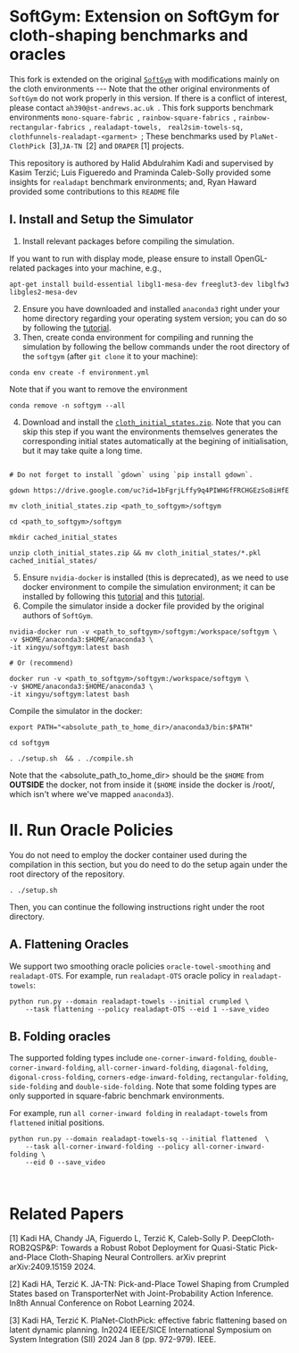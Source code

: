 <h1>  SoftGym: Extension on SoftGym for cloth-shaping benchmarks and oracles </h1>

This fork is extended on the original [`SoftGym`](https://github.com/Xingyu-Lin/softgym) with modifications mainly on the cloth environments --- Note that the other original environments of `SoftGym` do not work properly in this version. If there is a conflict of interest, please contact `ah390@st-andrews.ac.uk `. This fork supports benchmark environments `mono-square-fabric `, `rainbow-square-fabrics `, `rainbow-rectangular-fabrics `, `realadapt-towels, ` `real2sim-towels-sq, clothfunnels-realadapt-<garment> `; These benchmarks used by `PlaNet-ClothPick `[3],`JA-TN `[2] and `DRAPER` [1] projects.

This repository is authored by Halid Abdulrahim Kadi and supervised by Kasim Terzić; Luis Figueredo and Praminda Caleb-Solly provided some insights for `realadapt` benchmark environments; and, Ryan Haward provided some contributions to this `README` file

## I. Install and Setup the Simulator

1. Install relevant packages before compiling the simulation.

If you want to run with display mode, please ensure to install OpenGL-related packages into your machine, e.g.,

```
apt-get install build-essential libgl1-mesa-dev freeglut3-dev libglfw3 libgles2-mesa-dev
```

2. Ensure you have downloaded and installed `anaconda3` right under your home directory regarding your operating system version; you can do so by following the [tutorial](https://docs.anaconda.com/free/anaconda/install/linux/).
3. Then, create conda environment for compiling and running the simulation by following the bellow commands under the root directory of the `softgym` (after `git clone` it to your machine):

```
conda env create -f environment.yml
```

Note that if you want to remove the environment

```
conda remove -n softgym --all  
```

4. Download and install the [`cloth_initial_states.zip`](https://drive.google.com/file/d/1bFgrjLffy9q4PIWHGfFRCHGEzSo8iHfE/view?usp=sharing). Note that you can skip this step if you want the environments themselves generates the corresponding initial states automatically at the begining of initialisation, but it may take quite a long time.

```

# Do not forget to install `gdown` using `pip install gdown`.

gdown https://drive.google.com/uc?id=1bFgrjLffy9q4PIWHGfFRCHGEzSo8iHfE

mv cloth_initial_states.zip <path_to_softgym>/softgym

cd <path_to_softgym>/softgym 

mkdir cached_initial_states

unzip cloth_initial_states.zip && mv cloth_initial_states/*.pkl cached_initial_states/
```

5. Ensure `nvidia-docker` is installed (this is deprecated), as we need to use docker environment to compile the simulation environment; it can be installed by following this [tutorial](https://docs.docker.com/engine/install/ubuntu/) and this [tutorial](https://docs.nvidia.com/datacenter/cloud-native/container-toolkit/1.10.0/install-guide.html).
6. Compile the simulator inside a docker file provided by the original authors of `SoftGym`.

```
nvidia-docker run -v <path_to_softgym>/softgym:/workspace/softgym \
-v $HOME/anaconda3:$HOME/anaconda3 \
-it xingyu/softgym:latest bash

# Or (recommend)

docker run -v <path_to_softgym>/softgym:/workspace/softgym \
-v $HOME/anaconda3:$HOME/anaconda3 \
-it xingyu/softgym:latest bash

```

Compile the simulator in the docker:

```
export PATH="<absolute_path_to_home_dir>/anaconda3/bin:$PATH"

cd softgym

. ./setup.sh  && . ./compile.sh
```

Note that the <absolute_path_to_home_dir> should be the `$HOME` from **OUTSIDE** the docker, not from inside it (`$HOME` inside the docker is /root/, which isn't where we've mapped `anaconda3`).

# II. Run Oracle Policies

You do not need to employ the docker container used during the compilation in this section, but you do need to do the setup again under the root directory of the repository.

```
. ./setup.sh
```

Then, you can continue the following instructions right under the root directory.

## A. Flattening Oracles

We support two smoothing oracle policies `oracle-towel-smoothing` and `realadapt-OTS`. For example, run `realadapt-OTS` oracle policy in `realadapt-towels`:

```
python run.py --domain realadapt-towels --initial crumpled \
    --task flattening --policy realadapt-OTS --eid 1 --save_video
```

## B. Folding oracles

The supported folding types include `one-corner-inward-folding`, `double-corner-inward-folding`, `all-corner-inward-folding`, `diagonal-folding`, `digonal-cross-folding`, `corners-edge-inward-folding`, `rectangular-folding`, `side-folding` and `double-side-folding`. Note that some folding types are only supported in square-fabric benchmark environments.

For example, run `all corner-inward folding` in `realadapt-towels` from `flattened` initial positions.

```
python run.py --domain realadapt-towels-sq --initial flattened  \
    --task all-corner-inward-folding --policy all-corner-inward-folding \
    --eid 0 --save_video



```

# Related Papers

[1] Kadi HA, Chandy JA, Figuerdo L, Terzić K, Caleb-Solly P. DeepCloth-ROB2QSP&P: Towards a Robust Robot Deployment for Quasi-Static Pick-and-Place Cloth-Shaping Neural Controllers. arXiv preprint arXiv:2409.15159 2024.

[2] Kadi HA, Terzić K. JA-TN: Pick-and-Place Towel Shaping from Crumpled States based on TransporterNet with Joint-Probability Action Inference. In8th Annual Conference on Robot Learning 2024.

[3] Kadi HA, Terzić K. PlaNet-ClothPick: effective fabric flattening based on latent dynamic planning. In2024 IEEE/SICE International Symposium on System Integration (SII) 2024 Jan 8 (pp. 972-979). IEEE.
